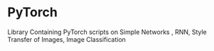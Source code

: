 # PyTorch
Library Containing PyTorch scripts on Simple Networks , RNN, Style Transfer of Images, Image Classification


